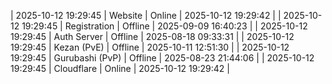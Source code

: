 | 2025-10-12 19:29:45 | Website | Online | 2025-10-12 19:29:42 |
| 2025-10-12 19:29:45 | Registration | Offline | 2025-09-09 16:40:23 |
| 2025-10-12 19:29:45 | Auth Server | Offline | 2025-08-18 09:33:31 |
| 2025-10-12 19:29:45 | Kezan (PvE) | Offline | 2025-10-11 12:51:30 |
| 2025-10-12 19:29:45 | Gurubashi (PvP) | Offline | 2025-08-23 21:44:06 |
| 2025-10-12 19:29:45 | Cloudflare | Online | 2025-10-12 19:29:42 |
